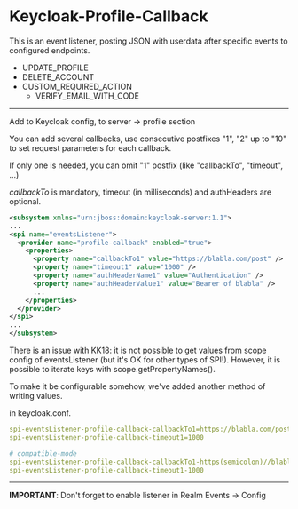 # Keycloak-Profile-Callback

This is an event listener, posting JSON with userdata after specific events to configured endpoints. 
- UPDATE_PROFILE
- DELETE_ACCOUNT
- CUSTOM_REQUIRED_ACTION
  - VERIFY_EMAIL_WITH_CODE

----

Add to Keycloak config, to server -> profile section 

You can add several callbacks, use consecutive postfixes "1", "2" up to "10" to set request parameters for each callback.

If only one is needed, you can omit "1" postfix (like "callbackTo", "timeout", ...)

*callbackTo* is mandatory, timeout (in milliseconds) and authHeaders are optional.
```xml
<subsystem xmlns="urn:jboss:domain:keycloak-server:1.1">
...
<spi name="eventsListener">
  <provider name="profile-callback" enabled="true">
    <properties>
      <property name="callbackTo1" value="https://blabla.com/post" />
      <property name="timeout1" value="1000" />
      <property name="authHeaderName1" value="Authentication" />
      <property name="authHeaderValue1" value="Bearer of blabla" />
      ...
    </properties>
  </provider>
</spi>
...
</subsystem>
```

There is an issue with KK18: it is not possible to get values from scope config of eventsListener 
(but it's OK for other types of SPI!). However, it is possible to iterate keys with scope.getPropertyNames().

To make it be configurable somehow, we've added another method of writing values. 

in keycloak.conf.
```yaml
spi-eventsListener-profile-callback-callbackTo1=https://blabla.com/post
spi-eventsListener-profile-callback-timeout1=1000

# compatible-mode
spi-eventsListener-profile-callback-callbackTo1-https(semicolon)//blabla.com/post
spi-eventsListener-profile-callback-timeout1-1000
```
----

**IMPORTANT**: Don't forget to enable listener in Realm Events -> Config
